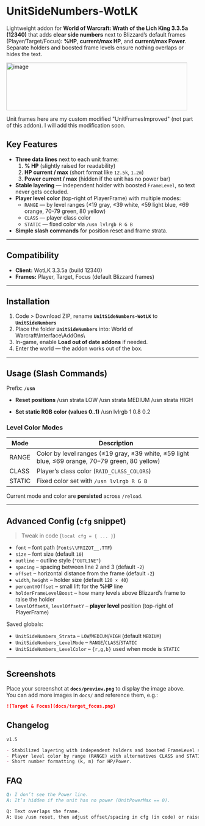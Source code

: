 # UnitSideNumbers-WotLK

Lightweight addon for **World of Warcraft: Wrath of the Lich King 3.3.5a (12340)** that adds **clear side numbers** next to Blizzard’s default frames (Player/Target/Focus): **%HP**, **current/max HP**, and **current/max Power**. Separate holders and boosted frame levels ensure nothing overlaps or hides the text.

<img width="474" height="125" alt="image" src="https://github.com/user-attachments/assets/e7cba24b-6e1c-4088-94c3-0a06f5621fc5" />

Unit frames here are my custom modified "UnitFramesImproved" (not part of this addon). I will add this modification soon.

## Key Features

- **Three data lines** next to each unit frame:
  1. **% HP** (slightly raised for readability)
  2. **HP current / max** (short format like `12.5k`, `1.2m`)
  3. **Power current / max** (hidden if the unit has no power bar)
- **Stable layering** — independent holder with boosted `FrameLevel`, so text never gets occluded.
- **Player level color** (top-right of PlayerFrame) with multiple modes:
  - `RANGE` — by level ranges (≤19 gray, ≤39 white, ≤59 light blue, ≤69 orange, 70-79 green, 80 yellow)
  - `CLASS` — player class color
  - `STATIC` — fixed color via `/usn lvlrgb R G B`
- **Simple slash commands** for position reset and frame strata.

---

## Compatibility

- **Client:** WotLK 3.3.5a (build 12340)
- **Frames:** Player, Target, Focus (default Blizzard frames)

---

## Installation

1. Code > Download ZIP, rename **`UnitSideNumbers-WotLK`** to **`UnitSideNumbers`**
2. Place the folder **`UnitSideNumbers`** into: World of Warcraft\Interface\AddOns\
3. In-game, enable **Load out of date addons** if needed.
4. Enter the world — the addon works out of the box.

---

## Usage (Slash Commands)

Prefix: **`/usn`**

- **Reset positions**
  /usn strata LOW
  /usn strata MEDIUM
  /usn strata HIGH

- **Set static RGB color (values 0..1)**
  /usn lvlrgb 1 0.8 0.2

### Level Color Modes

| Mode   | Description                                                                                     |
| ------ | ----------------------------------------------------------------------------------------------- |
| RANGE  | Color by level ranges (≤19 gray, ≤39 white, ≤59 light blue, ≤69 orange, 70–79 green, 80 yellow) |
| CLASS  | Player’s class color (`RAID_CLASS_COLORS`)                                                      |
| STATIC | Fixed color set with `/usn lvlrgb R G B`                                                        |

Current mode and color are **persisted** across `/reload`.

---

## Advanced Config (`cfg` snippet)

> Tweak in code (`local cfg = { ... }`)

- `font` – font path (`Fonts\\FRIZQT__.TTF`)
- `size` – font size (default `10`)
- `outline` – outline style (`"OUTLINE"`)
- `spacing` – spacing between line 2 and 3 (default `-2`)
- `offset` – horizontal distance from the frame (default `-2`)
- `width`, `height` – holder size (default `120 × 40`)
- `percentYOffset` – small lift for the **%HP** line
- `holderFrameLevelBoost` – how many levels above Blizzard’s frame to raise the holder
- `levelOffsetX`, `levelOffsetY` – **player level** position (top-right of PlayerFrame)

Saved globals:

- `UnitSideNumbers_Strata` – `LOW`/`MEDIUM`/`HIGH` (default `MEDIUM`)
- `UnitSideNumbers_LevelMode` – `RANGE`/`CLASS`/`STATIC`
- `UnitSideNumbers_LevelColor` – `{r,g,b}` used when mode is `STATIC`

---

## Screenshots

Place your screenshot at **`docs/preview.png`** to display the image above.  
You can add more images in `docs/` and reference them, e.g.:

```md
![Target & Focus](docs/target_focus.png)
```

## Changelog

```md
v1.5

- Stabilized layering with independent holders and boosted FrameLevel so %HP is never hidden.
- Player level color by range (RANGE) with alternatives CLASS and STATIC.
- Short number formatting (k, m) for HP/Power.
```

## FAQ

```md
Q: I don’t see the Power line.
A: It’s hidden if the unit has no power (UnitPowerMax == 0).

Q: Text overlaps the frame.
A: Use /usn reset, then adjust offset/spacing in cfg (in code) or raise strata with /usn strata HIGH.
```
